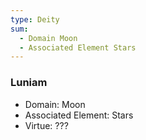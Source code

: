 ```yaml
---
type: Deity
sum:
  - Domain Moon
  - Associated Element Stars
---
```

### Luniam
- Domain: Moon
- Associated Element: Stars
- Virtue: ???